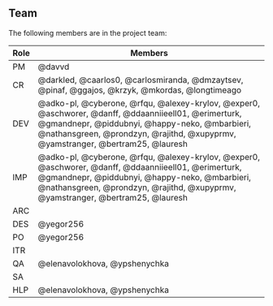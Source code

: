 ## Team

The following members are in the project team:

Role | Members
---|---
PM | @davvd
CR | @darkled, @caarlos0, @carlosmiranda, @dmzaytsev, @pinaf, @ggajos, @krzyk, @mkordas, @longtimeago
DEV | @adko-pl, @cyberone, @rfqu, @alexey-krylov, @exper0, @aschworer, @danff, @ddaanniieell01, @erimerturk, @gmandnepr, @piddubnyi, @happy-neko, @mbarbieri, @nathansgreen, @prondzyn, @rajithd, @xupyprmv, @yamstranger, @bertram25, @lauresh
IMP | @adko-pl, @cyberone, @rfqu, @alexey-krylov, @exper0, @aschworer, @danff, @ddaanniieell01, @erimerturk, @gmandnepr, @piddubnyi, @happy-neko, @mbarbieri, @nathansgreen, @prondzyn, @rajithd, @xupyprmv, @yamstranger, @bertram25, @lauresh
ARC | 
DES | @yegor256
PO | @yegor256
ITR | 
QA | @elenavolokhova, @ypshenychka
SA | 
HLP | @elenavolokhova, @ypshenychka
